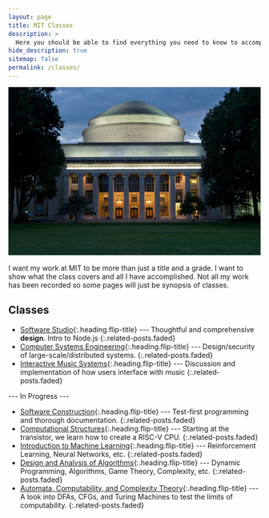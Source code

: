 ```yaml
---
layout: page
title: MIT Classes
description: >
  Here you should be able to find everything you need to know to accomplish the most common tasks when blogging with Hydejack.
hide_description: true
sitemap: false
permalink: /classes/
---
```


![](/assets/img/MIT/MIT_dome_dusk.jpg)

I want my work at MIT to be more than just a title and a grade.
I want to show what the class covers and all I have accomplished.
Not all my work has been recorded so some pages will just be synopsis of classes.

## Classes
* [Software Studio]{:.heading.flip-title} --- Thoughtful and comprehensive **design**. Intro to Node.js
{:.related-posts.faded}
* [Computer Systems Engineering]{:.heading.flip-title} --- Design/security of large-scale/distributed systems.
{:.related-posts.faded}
* [Interactive Music Systems]{:.heading.flip-title} --- Discussion and implementation of how users interface with music
{:.related-posts.faded}

--- In Progress ---

* [Software Construction]{:.heading.flip-title} --- Test-first programming and thorough documentation.
{:.related-posts.faded}
* [Computational Structures]{:.heading.flip-title} --- Starting at the transistor, we learn how to create a RISC-V CPU.
{:.related-posts.faded}
* [Introduction to Machine Learning]{:.heading.flip-title} --- Reinforcement Learning, Neural Networks, etc.
{:.related-posts.faded}
* [Design and Analysis of Algorithms]{:.heading.flip-title} --- Dynamic Programming, Algorithms, Game Theory, Complexity, etc.
{:.related-posts.faded}
* [Automata, Computability, and Complexity Theory]{:.heading.flip-title} --- A look into DFAs, CFGs, and Turing Machines to test the limits of computability.
{:.related-posts.faded}

[Software Studio]: software_studio.md
[Computer Systems Engineering]: computer_systems_engineering.md
[Software Construction]: software_construction.md
[Computational Structures]: computational_structures.md
[Introduction to Machine Learning]: intro_to_machine_learning.md
[Design and Analysis of Algorithms]: design_and_analysis_of_algorithms.md
[Automata, Computability, and Complexity Theory]: automata_computability_and_complexity.md
[Interactive Music Systems]: interactive_music_systems.md
